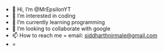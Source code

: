 - 👋 Hi, I’m @MrEpsilonYT
- 👀 I’m interested in coding
- 🌱 I’m currently learning programming
- 💞️ I’m looking to collaborate with google
- 📫 How to reach me = email: siddharthnirmale@gmail.com
- =

<!---
MrEpsilonYT/MrEpsilonYT is a ✨ special ✨ repository because its `README.md` (this file) appears on your GitHub profile.
You can click the Preview link to take a look at your changes.
--->
